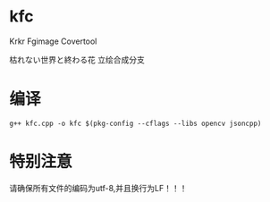 # kfc
Krkr Fgimage Covertool

枯れない世界と終わる花 立绘合成分支

# 编译

```shell
g++ kfc.cpp -o kfc $(pkg-config --cflags --libs opencv jsoncpp)
```

# 特别注意

请确保所有文件的编码为utf-8,并且换行为LF！！！